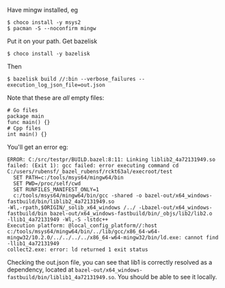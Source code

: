 Have mingw installed, eg

```
$ choco install -y msys2
$ pacman -S --noconfirm mingw
```

Put it on your path. Get bazelisk

```
$ choco install -y bazelisk
```


Then
```
$ bazelisk build //:bin --verbose_failures --execution_log_json_file=out.json
```


Note that these are _all_ empty files:

```
# Go files
package main
func main() {}
# Cpp files
int main() {}
```

You'll get an error eg:
```
ERROR: C:/src/testpr/BUILD.bazel:8:11: Linking liblib2_4a72131949.so failed: (Exit 1): gcc failed: error executing command cd C:/users/rubensf/_bazel_rubensf/rckt63al/execroot/test
  SET PATH=c:/tools/msys64/mingw64/bin
  SET PWD=/proc/self/cwd
  SET RUNFILES_MANIFEST_ONLY=1
  c:/tools/msys64/mingw64/bin/gcc -shared -o bazel-out/x64_windows-fastbuild/bin/liblib2_4a72131949.so
-Wl,-rpath,$ORIGIN/_solib_x64_windows /../ -Lbazel-out/x64_windows-fastbuild/bin bazel-out/x64_windows-fastbuild/bin/_objs/lib2/lib2.o
-llib1_4a72131949 -Wl,-S -lstdc++
Execution platform: @local_config_platform//:host
c:/tools/msys64/mingw64/bin/../lib/gcc/x86_64-w64-mingw32/10.2.0/../../../../x86_64-w64-mingw32/bin/ld.exe: cannot find -llib1_4a72131949
collect2.exe: error: ld returned 1 exit status
```

Checking the out.json file, you can see that lib1 is correctly resolved
as a dependency, located at `bazel-out/x64_windows-fastbuild/bin/liblib1_4a72131949.so`. You
should be able to see it locally.
